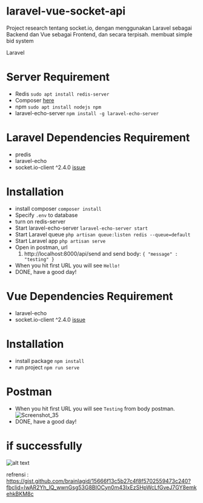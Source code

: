 # laravel-vue-socket-api

Project research tentang socket.io, dengan menggunakan Laravel sebagai Backend dan Vue sebagai Frontend, dan secara terpisah.
membuat simple bid system

Laravel

# Server Requirement
- Redis `sudo apt install redis-server`
- Composer [here](https://getcomposer.org/download/)
- npm `sudo apt install nodejs npm`
- laravel-echo-server `npm install -g laravel-echo-server`

# Laravel Dependencies Requirement
- predis
- laravel-echo
- socket.io-client ^2.4.0 [issue](https://github.com/laravel/echo/issues/237#issuecomment-731308117)

# Installation
- install composer `composer install`
- Specify `.env` to database
- turn on redis-server
- Start laravel-echo-server `laravel-echo-server start`
- Start Laravel queue `php artisan queue:listen redis --queue=default`
- Start Laravel app `php artisan serve`
- Open in postman, url
  1. http://localhost:8000/api/send
  and send body:
  ``
  {
    "message" : "testing"
  }
  ``
- When you hit first URL you will see `Hello!`
- DONE, have a good day!

# Vue Dependencies Requirement
- laravel-echo
- socket.io-client ^2.4.0 [issue](https://github.com/laravel/echo/issues/237#issuecomment-731308117)

# Installation
- install package `npm install`
- run project `npm run serve`


# Postman
- When you hit first URL you will see `Testing` from body postman.
![Screenshot_35](https://user-images.githubusercontent.com/58780032/138805644-98df8d6c-fc37-41c0-8766-1bf0608333be.png)
- DONE, have a good day!

# if successfully 
![alt text](https://user-images.githubusercontent.com/58780032/138805496-ed7ab51e-c29e-49cf-bdd8-a46376e3b712.png)


refrensi : https://gist.github.com/brainlagid/15666f13c5b27c4f8f5702559473c240?fbclid=IwAR2Yh_lQ_wwnGsg53G8BIOCyn0m43IxEzSHpWcLfGveJ7GY8emkehkBKM8c
